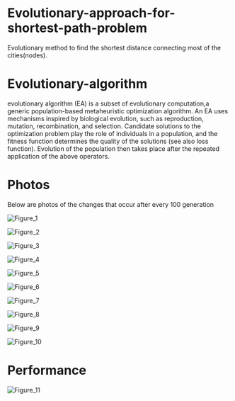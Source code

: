 # Evolutionary-approach-for-shortest-path-problem
Evolutionary method to find the shortest distance connecting most of the cities(nodes).

# Evolutionary-algorithm

evolutionary algorithm (EA) is a subset of evolutionary computation,a generic population-based metaheuristic optimization algorithm. An EA uses mechanisms inspired by biological evolution, such as reproduction, mutation, recombination, and selection. Candidate solutions to the optimization problem play the role of individuals in a population, and the fitness function determines the quality of the solutions (see also loss function). Evolution of the population then takes place after the repeated application of the above operators.

# Photos
Below are photos of the changes that occur after every 100 generation 



![Figure_1](https://user-images.githubusercontent.com/47800401/177937012-adf0566d-b3ba-44b8-901e-1f07db5a20bf.png)

![Figure_2](https://user-images.githubusercontent.com/47800401/177937014-c5e25d27-20cd-4f4b-9a70-ed2408d070cb.png)

![Figure_3](https://user-images.githubusercontent.com/47800401/177937017-9815d756-cb99-48f0-b86c-48b57e6efd53.png)

![Figure_4](https://user-images.githubusercontent.com/47800401/177937019-42347188-76e9-48ab-a1c6-6a3ca767bca5.png)

![Figure_5](https://user-images.githubusercontent.com/47800401/177937024-28b9d54f-bf1e-43fb-9db1-35d4ff8cf23b.png)

![Figure_6](https://user-images.githubusercontent.com/47800401/177937026-66d245c5-ece6-4832-b7c6-c4566f98395c.png)

![Figure_7](https://user-images.githubusercontent.com/47800401/177936990-c554077a-3d4c-4198-8d9b-82851e890b42.png)

![Figure_8](https://user-images.githubusercontent.com/47800401/177936997-360f40e8-b040-4c7f-929b-94cae3e245d2.png)

![Figure_9](https://user-images.githubusercontent.com/47800401/177937004-cbac4f33-cdf0-4bb9-b409-fc030838035a.png)

![Figure_10](https://user-images.githubusercontent.com/47800401/177937006-46b1490a-1a1a-4f12-a874-71ea9c117f12.png)

# Performance
![Figure_11](https://user-images.githubusercontent.com/47800401/177937010-1fd20367-888c-4ff7-ac29-040a8e72fb2d.png)

